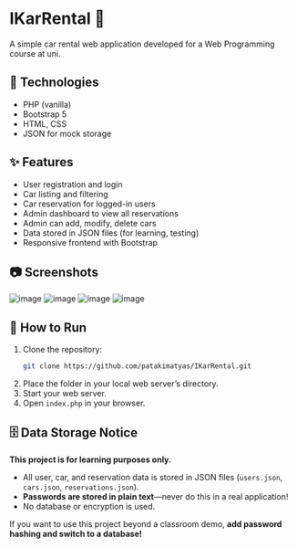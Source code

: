# IKarRental 🚗

A simple car rental web application developed for a Web Programming course at uni.

## 📝 Technologies

- PHP (vanilla)
- Bootstrap 5
- HTML, CSS
- JSON for mock storage
## ✨ Features

- User registration and login
- Car listing and filtering
- Car reservation for logged-in users
- Admin dashboard to view all reservations
- Admin can add, modify, delete cars
- Data stored in JSON files (for learning, testing)
- Responsive frontend with Bootstrap

## 📷 Screenshots
![image](https://github.com/user-attachments/assets/f60ae2f2-3e00-43a3-ac37-655a7319af8d)
![image](https://github.com/user-attachments/assets/a041e24f-6445-4918-b5ba-aae6349deba3)
![image](https://github.com/user-attachments/assets/770180d9-7dc9-4fe1-a952-22b303c8b8d5)
![image](https://github.com/user-attachments/assets/aa538db1-4f58-4cd5-9e1c-f070d80d03e5)

## 🚀 How to Run

1. Clone the repository:
    ```bash
    git clone https://github.com/patakimatyas/IKarRental.git
    ```
2. Place the folder in your local web server’s directory.
3. Start your web server.
4. Open `index.php` in your browser.

## 🗄️ Data Storage Notice

**This project is for learning purposes only.**  
- All user, car, and reservation data is stored in JSON files (`users.json`, `cars.json`, `reservations.json`).
- **Passwords are stored in plain text**—never do this in a real application!
- No database or encryption is used.

If you want to use this project beyond a classroom demo, **add password hashing and switch to a database!**


